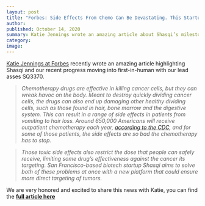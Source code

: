 ```yaml
---
layout: post
title: "Forbes: Side Effects From Chemo Can Be Devastating. This Startup Aims To Change That."
author:
published: October 14, 2020
summary: Katie Jennings wrote an amazing article about Shasqi’s milestone moving into the clinic with our first patients in the last quarter.
category:
image:
---
```


[Katie Jennings at Forbes](https://www.forbes.com/sites/katiejennings/#57c8d6d38af8) recently wrote an amazing article highlighting Shasqi and our recent progress moving into first-in-human with our lead asses SQ3370.

> _Chemotherapy drugs are effective in killing cancer cells, but they can wreak havoc on the body. Meant to destroy quickly dividing cancer cells, the drugs can also end up damaging other healthy dividing cells, such as those found in hair, bone marrow and the digestive system. This can result in a range of side effects in patients from vomiting to hair loss. Around 650,000 Americans will receive outpatient chemotherapy each year, [according to the CDC](https://www.cdc.gov/cancer/preventinfections/providers.htm), and for some of those patients, the side effects are so bad the chemotherapy has to stop._

> _Those toxic side effects also restrict the dose that people can safely receive, limiting some drug’s effectiveness against the cancer its targeting. San Francisco-based biotech startup Shasqi aims to solve both of these problems at once with a new platform that could ensure more direct targeting of tumors._

We are very honored and excited to share this news with Katie, you can find the **[full article here](https://www.forbes.com/sites/katiejennings/2020/10/14/side-effects-from-chemo-can-be-devastating-this-startup-aims-to-change-that/#59e076774127)**
